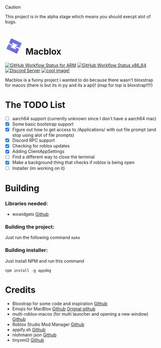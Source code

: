 > [!CAUTION]
> This project is in the alpha stage which means you should execpt alot of bugs.
# <img src="https://raw.githubusercontent.com/SomeRandomGuy45/MacBlox/main/Images/icon.png" width="60"/> Macblox
[![GitHub Workflow Status for ARM](https://img.shields.io/github/actions/workflow/status/SomeRandomGuy45/MacBlox/arm.yml?branch=main&label=arm%20build)](https://github.com/SomeRandomGuy45/MacBlox/actions/workflows/arm.yml)
[![GitHub Workflow Status x86_64](https://img.shields.io/github/actions/workflow/status/SomeRandomGuy45/MacBlox/x86_64.yml?branch=main&label=x86_64%20build)](https://github.com/SomeRandomGuy45/MacBlox/actions/workflows/x86_64.ymls)
[![Discord Server](https://img.shields.io/discord/1273371922226483342?logo=discord&logoColor=white&color=4d3dff)](https://discord.gg/veT7GWJQ6Q)
[![cool image!](https://img.shields.io/badge/macblox%20is%20cool-yes-8A2BE2)](https://tenor.com/view/pizza-pizza-rolls-pizza-roll-gif-26147512)

Macblox is a funny project i wanted to do because there wasn't bloxstrap for macos (there is but its in py and its a api)!
(insp for top is bloxstrap!!!!)

# The TODO List
- [ ] aarch64 support (currently unknown since I don't have a aarch64 mac)
- [x] Some basic bootstrap support
- [x] Figure out how to get access to /Applications/ with out file prompt (and stop using alot of file prompts)
- [x] Discord RPC support
- [x] Checking for roblox updates
- [x] Adding ClientAppSettings
- [ ] Find a different way to close the terminal
- [x] Make a background thing that checks if roblox is being open
- [ ] Installer (im working on it)

# Building
### Libraries needed:
* wxwidgets [Github](https://github.com/wxWidgets/wxWidgets)
### Building the project:
Just run the following command
``
make
``
### Building installer:
Just install NPM and run this command
```
npm install -g appdmg
```

# Credits
* Bloxstrap for some code and inspiration [Github](https://github.com/pizzaboxer/bloxstrap)
* Emojis for MacBlox [Github](https://github.com/bloxstraplabs/rbxcustom-fontemojis) [Orignal github](https://github.com/NikSavchenk0/rbxcustom-fontemojis)
* multi-roblox-macos (for multi launcher and opening a new window) [Github](https://github.com/Insadem/multi-roblox-macos/)
* Roblox Studio Mod Manager [Github](https://github.com/MaximumADHD/Roblox-Studio-Mod-Manager)
* appify.sh [Github](https://gist.github.com/advorak/1403124)
* nlohmann json [Github](https://github.com/nlohmann/json)
* tinyxml2 [Github](https://github.com/leethomason/tinyxml2)